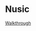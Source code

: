 # Nusic

[Walkthrough](https://drive.google.com/file/d/1vzIYfOFrVwFHFQ7w1cgEEowXmjMXRXmJ/view?usp=sharing)



